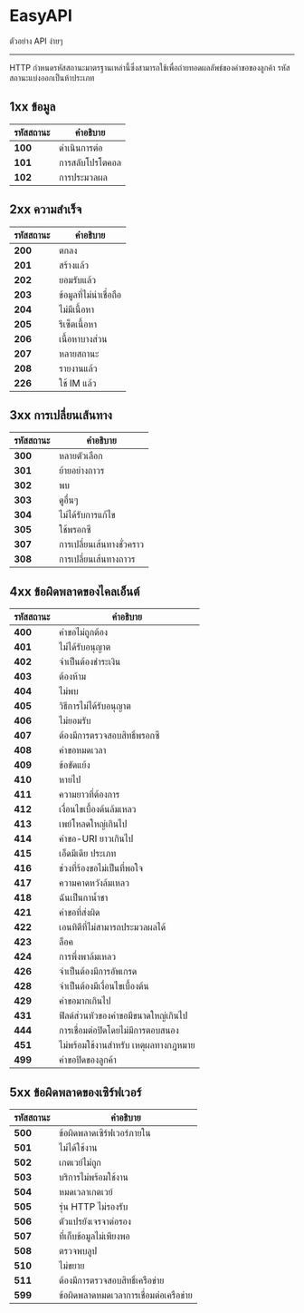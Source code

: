 # EasyAPI
ตัวอย่าง API ง่ายๆ

---
HTTP กำหนดรหัสสถานะมาตรฐานเหล่านี้ซึ่งสามารถใช้เพื่อถ่ายทอดผลลัพธ์ของคำขอของลูกค้า รหัสสถานะแบ่งออกเป็นห้าประเภท
## 1xx ข้อมูล

| รหัสสถานะ | คำอธิบาย               |
|------------|-------------------------|
| **100**        | ดำเนินการต่อ            |
| **101**        | การสลับโปรโตคอล        |
| **102**        | การประมวลผล            |

## 2xx ความสำเร็จ

| รหัสสถานะ | คำอธิบาย               |
|------------|-------------------------|
| **200**        | ตกลง                   |
| **201**        | สร้างแล้ว              |
| **202**        | ยอมรับแล้ว             |
| **203**        | ข้อมูลที่ไม่น่าเชื่อถือ  |
| **204**        | ไม่มีเนื้อหา            |
| **205**        | รีเซ็ตเนื้อหา           |
| **206**        | เนื้อหาบางส่วน          |
| **207**        | หลายสถานะ              |
| **208**        | รายงานแล้ว             |
| **226**        | ใช้ IM แล้ว             |

## 3xx การเปลี่ยนเส้นทาง

| รหัสสถานะ | คำอธิบาย               |
|------------|-------------------------|
| **300**        | หลายตัวเลือก           |
| **301**        | ย้ายอย่างถาวร          |
| **302**        | พบ                      |
| **303**        | ดูอื่นๆ                |
| **304**        | ไม่ได้รับการแก้ไข      |
| **305**        | ใช้พรอกซี              |
| **307**        | การเปลี่ยนเส้นทางชั่วคราว |
| **308**        | การเปลี่ยนเส้นทางถาวร  |

## 4xx ข้อผิดพลาดของไคลเอ็นต์

| รหัสสถานะ | คำอธิบาย               |
|------------|-------------------------|
| **400**        | คำขอไม่ถูกต้อง         |
| **401**        | ไม่ได้รับอนุญาต       |
| **402**        | จำเป็นต้องชำระเงิน     |
| **403**        | ต้องห้าม               |
| **404**        | ไม่พบ                   |
| **405**        | วิธีการไม่ได้รับอนุญาต |
| **406**        | ไม่ยอมรับ              |
| **407**        | ต้องมีการตรวจสอบสิทธิ์พรอกซี |
| **408**        | คำขอหมดเวลา            |
| **409**        | ข้อขัดแย้ง             |
| **410**        | หายไป                   |
| **411**        | ความยาวที่ต้องการ      |
| **412**        | เงื่อนไขเบื้องต้นล้มเหลว |
| **413**        | เพย์โหลดใหญ่เกินไป    |
| **414**        | คำขอ-URI ยาวเกินไป     |
| **415**        | เอ็ดมีเดีย ประเภท      |
| **416**        | ช่วงที่ร้องขอไม่เป็นที่พอใจ |
| **417**        | ความคาดหวังล้มเหลว    |
| **418**        | ฉันเป็นกาน้ำชา         |
| **421**        | คำขอที่ส่งผิด          |
| **422**        | เอนทิตีที่ไม่สามารถประมวลผลได้ |
| **423**        | ล็อค                    |
| **424**        | การพึ่งพาล้มเหลว      |
| **426**        | จำเป็นต้องมีการอัพเกรด |
| **428**        | จำเป็นต้องมีเงื่อนไขเบื้องต้น |
| **429**        | คำขอมากเกินไป         |
| **431**        | ฟิลด์ส่วนหัวของคำขอมีขนาดใหญ่เกินไป |
| **444**        | การเชื่อมต่อปิดโดยไม่มีการตอบสนอง |
| **451**        | ไม่พร้อมใช้งานสำหรับ เหตุผลทางกฎหมาย |
| **499**        | คำขอปิดของลูกค้า      |

## 5xx ข้อผิดพลาดของเซิร์ฟเวอร์

| รหัสสถานะ | คำอธิบาย               |
|------------|-------------------------|
| **500**        | ข้อผิดพลาดเซิร์ฟเวอร์ภายใน |
| **501**        | ไม่ได้ใช้งาน           |
| **502**        | เกตเวย์ไม่ถูก         |
| **503**        | บริการไม่พร้อมใช้งาน |
| **504**        | หมดเวลาเกตเวย์        |
| **505**        | รุ่น HTTP ไม่รองรับ    |
| **506**        | ตัวแปรยังเจรจาต่อรอง  |
| **507**        | ที่เก็บข้อมูลไม่เพียงพอ |
| **508**        | ตรวจพบลูป              |
| **510**        | ไม่ขยาย                |
| **511**        | ต้องมีการตรวจสอบสิทธิ์เครือข่าย |
| **599**        | ข้อผิดพลาดหมดเวลาการเชื่อมต่อเครือข่าย |